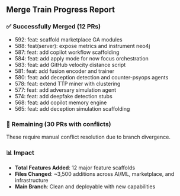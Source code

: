 ## Merge Train Progress Report

### ✅ Successfully Merged (12 PRs)
- 592: feat: scaffold marketplace GA modules  
- 588: feat(server): expose metrics and instrument neo4j
- 587: feat: add copilot workflow scaffolding
- 584: feat: add apply mode for now focus orchestration
- 583: feat: add GitHub velocity distance script
- 581: feat: add fusion encoder and trainer
- 580: feat: add deception detection and counter-psyops agents
- 578: feat: extend TTP miner with clustering
- 577: feat: add adversary simulation agent
- 574: feat: add deepfake detection stubs
- 568: feat: add copilot memory engine
- 565: feat: add deception simulation scaffolding

### 🔄 Remaining (30 PRs with conflicts)
These require manual conflict resolution due to branch divergence.

### 📊 Impact
- **Total Features Added**: 12 major feature scaffolds
- **Files Changed**: ~3,500 additions across AI/ML, marketplace, and infrastructure
- **Main Branch**: Clean and deployable with new capabilities
